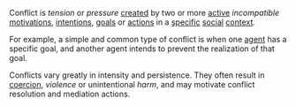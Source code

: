 Conflict is *tension* or *pressure* [created](https://github.com/gcassel/Modular-Organization-Terminology/blob/master/terms/creation.md) by  two or more [active](https://github.com/gcassel/Modular-Organization-Terminology/blob/master/terms/action.md) *incompatible* [motivations](https://github.com/gcassel/Modular-Organization-Terminology/blob/master/terms/motivation.md), [intentions](https://github.com/gcassel/Modular-Organization-Terminology/blob/master/terms/intention.md), [goals](https://github.com/gcassel/Modular-Organization-Terminology/blob/master/terms/goal.md) or [actions](https://github.com/gcassel/Modular-Organization-Terminology/blob/master/terms/action.md) in a [specific](https://github.com/gcassel/Modular-Organization-Terminology/blob/master/terms/specific.md) [social](https://github.com/gcassel/Modular-Organization-Terminology/blob/master/terms/social.md) [context](https://github.com/gcassel/Modular-Organization-Terminology/blob/master/terms/context.md).  

For example, a simple and common type of conflict is when one [agent](https://github.com/gcassel/Modular-Organization-Terminology/blob/master/terms/agent.md) has a specific goal, and another agent intends to prevent the realization of that goal.   
 
Conflicts vary greatly in intensity and persistence.  They often result in [coercion](https://github.com/gcassel/Modular-Organization-Terminology/blob/master/terms/coercion.md), *violence* or unintentional *harm*, and may motivate conflict resolution and mediation actions.
